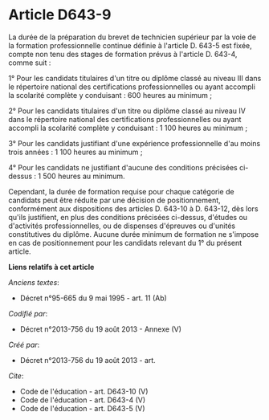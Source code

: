 # Article D643-9

La durée de la préparation du brevet de technicien supérieur par la voie de la formation professionnelle continue définie à
l'article D. 643-5 est fixée, compte non tenu des stages de formation prévus à l'article D. 643-4, comme suit : 

1° Pour les candidats titulaires d'un titre ou diplôme classé au niveau III dans le répertoire national des certifications
professionnelles ou ayant accompli la scolarité complète y conduisant : 600 heures au minimum ; 

2° Pour les candidats titulaires d'un titre ou diplôme classé au niveau IV dans le répertoire national des certifications
professionnelles ou ayant accompli la scolarité complète y conduisant : 1 100 heures au minimum ; 

3° Pour les candidats justifiant d'une expérience professionnelle d'au moins trois années : 1 100 heures au minimum ; 

4° Pour les candidats ne justifiant d'aucune des conditions précisées ci-dessus : 1 500 heures au minimum. 

Cependant, la durée de formation requise pour chaque catégorie de candidats peut être réduite par une décision de
positionnement, conformément aux dispositions des articles D. 643-10 à D. 643-12, dès lors qu'ils justifient, en plus des
conditions précisées ci-dessus, d'études ou d'activités professionnelles, ou de dispenses d'épreuves ou d'unités
constitutives du diplôme. Aucune durée minimum de formation ne s'impose en cas de positionnement pour les candidats relevant
du 1° du présent article.

**Liens relatifs à cet article**

_Anciens textes_:

  - Décret n°95-665 du 9 mai 1995 - art. 11 (Ab)

_Codifié par_:

  - Décret n°2013-756 du 19 août 2013 -  Annexe (V)

_Créé par_:

  - Décret n°2013-756 du 19 août 2013 - art.

_Cite_:

  - Code de l'éducation - art. D643-10 (V)
  - Code de l'éducation - art. D643-4 (V)
  - Code de l'éducation - art. D643-5 (V)
